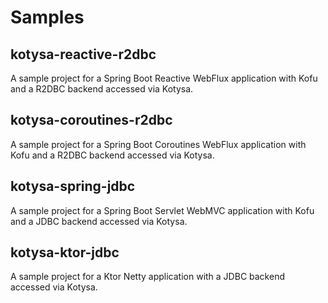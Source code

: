 # Samples

## kotysa-reactive-r2dbc

A sample project for a Spring Boot Reactive WebFlux application with Kofu and a R2DBC backend accessed via Kotysa.

## kotysa-coroutines-r2dbc

A sample project for a Spring Boot Coroutines WebFlux application with Kofu and a R2DBC backend accessed via Kotysa.

## kotysa-spring-jdbc

A sample project for a Spring Boot Servlet WebMVC application with Kofu and a JDBC backend accessed via Kotysa.

## kotysa-ktor-jdbc

A sample project for a Ktor Netty application with a JDBC backend accessed via Kotysa.
